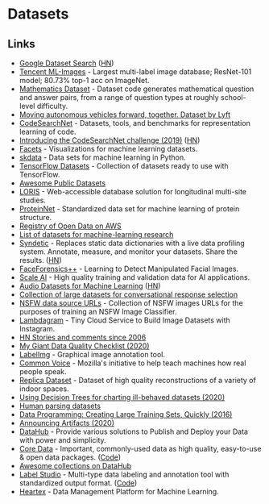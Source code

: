 # Datasets

## Links

* [Google Dataset Search](https://datasetsearch.research.google.com/) \([HN](https://news.ycombinator.com/item?id=22130874)\)
* [Tencent ML-Images](https://github.com/Tencent/tencent-ml-images) - Largest multi-label image database; ResNet-101 model; 80.73% top-1 acc on ImageNet.
* [Mathematics Dataset](https://github.com/deepmind/mathematics_dataset) - Dataset code generates mathematical question and answer pairs, from a range of question types at roughly school-level difficulty.
* [Moving autonomous vehicles forward, together. Dataset by Lyft](https://level5.lyft.com/dataset/)
* [CodeSearchNet](https://github.com/github/CodeSearchNet) - Datasets, tools, and benchmarks for representation learning of code.
* [Introducing the CodeSearchNet challenge \(2019\)](https://github.blog/2019-09-26-introducing-the-codesearchnet-challenge/) \([HN](https://news.ycombinator.com/item?id=21082757)\)
* [Facets](https://github.com/PAIR-code/facets) - Visualizations for machine learning datasets.
* [skdata](https://github.com/jaberg/skdata) - Data sets for machine learning in Python.
* [TensorFlow Datasets](https://github.com/tensorflow/datasets) - Collection of datasets ready to use with TensorFlow.
* [Awesome Public Datasets](https://github.com/awesomedata/awesome-public-datasets)
* [LORIS](https://github.com/aces/Loris) - Web-accessible database solution for longitudinal multi-site studies.
* [ProteinNet](https://github.com/aqlaboratory/proteinnet) - Standardized data set for machine learning of protein structure.
* [Registry of Open Data on AWS](https://registry.opendata.aws/)
* [List of datasets for machine-learning research](https://en.m.wikipedia.org/wiki/List_of_datasets_for_machine-learning_research)
* [Syndetic](https://www.getsyndetic.com/) - Replaces static data dictionaries with a live data profiling system. Annotate, measure, and monitor your datasets. Share the results. \([HN](https://news.ycombinator.com/item?id=22406560)\)
* [FaceForensics++](https://github.com/ondyari/FaceForensics) - Learning to Detect Manipulated Facial Images.
* [Scale AI](https://scale.com/) - High quality training and validation data for AI applications.
* [Audio Datasets for Machine Learning](https://lionbridge.ai/datasets/12-best-audio-datasets-for-machine-learning/) \([HN](https://news.ycombinator.com/item?id=22664465)\)
* [Collection of large datasets for conversational response selection](https://github.com/PolyAI-LDN/conversational-datasets)
* [NSFW data source URLs](https://github.com/EBazarov/nsfw_data_source_urls) - Collection of NSFW images URLs for the purposes of training an NSFW Image Classifier.
* [Lambdagram](https://github.com/zcaceres/lambdagram) - Tiny Cloud Service to Build Image Datasets with Instagram.
* [HN Stories and comments since 2006](https://console.cloud.google.com/marketplace/details/y-combinator/hacker-news?pli=1)
* [My Giant Data Quality Checklist \(2020\)](https://www.reddit.com/r/datascience/comments/fzweaf/my_giant_data_quality_checklist/)
* [LabelImg](https://github.com/tzutalin/labelImg) - Graphical image annotation tool.
* [Common Voice](https://voice.mozilla.org/en) - Mozilla's initiative to help teach machines how real people speak.
* [Replica Dataset](https://github.com/facebookresearch/Replica-Dataset) - Dataset of high quality reconstructions of a variety of indoor spaces.
* [Using Decision Trees for charting ill-behaved datasets \(2020\)](https://vvvvalvalval.github.io/posts/2020-05-15_Using-Decision-Trees-for-charting-ill-behaved-datasets.html)
* [Human parsing datasets](https://github.com/HumanParsingSDK/datasets)
* [Data Programming: Creating Large Training Sets, Quickly \(2016\)](https://papers.nips.cc/paper/6523-data-programming-creating-large-training-sets-quickly.pdf)
* [Announcing Artifacts \(2020\)](https://medium.com/@shawnup/announcing-artifacts-a7f680b6afd6)
* [DataHub](https://datahub.io/) - Provide various solutions to Publish and Deploy your Data with power and simplicity.
* [Core Data](https://datahub.io/docs/core-data) - Important, commonly-used data as high quality, easy-to-use & open data packages. \([Code](https://github.com/datasets)\)
* [Awesome collections on DataHub](https://github.com/datasets/awesome-data)
* [Label Studio](https://labelstud.io/) - Multi-type data labeling and annotation tool with standardized output format. \([Code](https://github.com/heartexlabs/label-studio)\)
* [Heartex](https://www.heartex.ai/) - Data Management Platform for Machine Learning.

